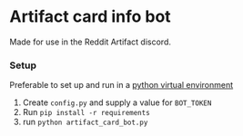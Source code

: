 

# Artifact card info bot
Made for use in the Reddit Artifact discord.

### Setup
Preferable to set up and run in a [python virtual environment](https://virtualenvwrapper.readthedocs.io/en/latest/)

1. Create `config.py` and supply a value for `BOT_TOKEN`
2. Run `pip install -r requirements`
3. run `python artifact_card_bot.py`